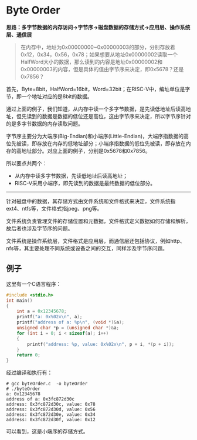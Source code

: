 # Byte Order

**思路：多字节数据的内存访问->字节序->磁盘数据的存储方式->应用层、操作系统层、通信层**

> 在内存中，地址为0x00000000~0x00000003的部分，分别存放着0x12，0x34，0x56，0x78；如果想要从地址0x00000002读取一个HalfWord大小的数据，那么读到的内容是地址0x00000002和0x00000003的内容，但是具体的值由字节序来决定，即0x5678？还是0x7856？

首先，Byte=8bit，HalfWord=16bit，Word=32bit；在RISC-V中，编址单位是字节，即一个地址对应的是8bit的数据。

通过上面的例子，我们知道，从内存中读一个多字节数据，是先读低地址后读高地址，但先读到的数据是数据的低位还是高位，这由字节序来决定，所以字节序针对的是多字节数据的内存读取问题。

字节序主要分为大端序(Big-Endian)和小端序(Little-Endian)，大端序指数据的高位先被读，即存放在内存的低地址部分；小端序指数据的低位先被读，即存放在内存的高地址部分。对应上面的例子，分别是0x5678和0x7856。

所以要点共两个：

* 从内存中读多字节数据，先读低地址后读高地址；
* RISC-V采用小端序，即先读到的数据是最终数据的低位部分。

---

针对磁盘中的数据，其存储方式由文件系统和文件格式来决定，文件系统指ext4、ntfs等，文件格式指jpeg、png等。

文件系统负责管理文件的存储位置和元数据，文件格式定义数据如何存储和解析，故后者也涉及字节序的问题。

文件系统是操作系统层，文件格式是应用层，而通信层还包括协议，例如http、nfs等，其主要处理不同系统或设备之间的交互，同样涉及字节序问题。

## 例子

这里有一个C语言程序：

```c
#include <stdio.h>
int main()
{
    int a = 0x12345678;
    printf("a: 0x%02x\n", a);
    printf("address of a: %p\n", (void *)&a);
    unsigned char *p = (unsigned char *)&a;
    for (int i = 0; i < sizeof(a); i++)
    {
        printf("address: %p, value: 0x%02x\n", p + i, *(p + i));
    }
    return 0;
}
```

经过编译和执行有：

```shell
# gcc byteOrder.c  -o byteOrder
# ./byteOrder
a: 0x12345678
address of a: 0x3fc872d30c
address: 0x3fc872d30c, value: 0x78
address: 0x3fc872d30d, value: 0x56
address: 0x3fc872d30e, value: 0x34
address: 0x3fc872d30f, value: 0x12
```

可以看到，这是小端序的存储方式。
